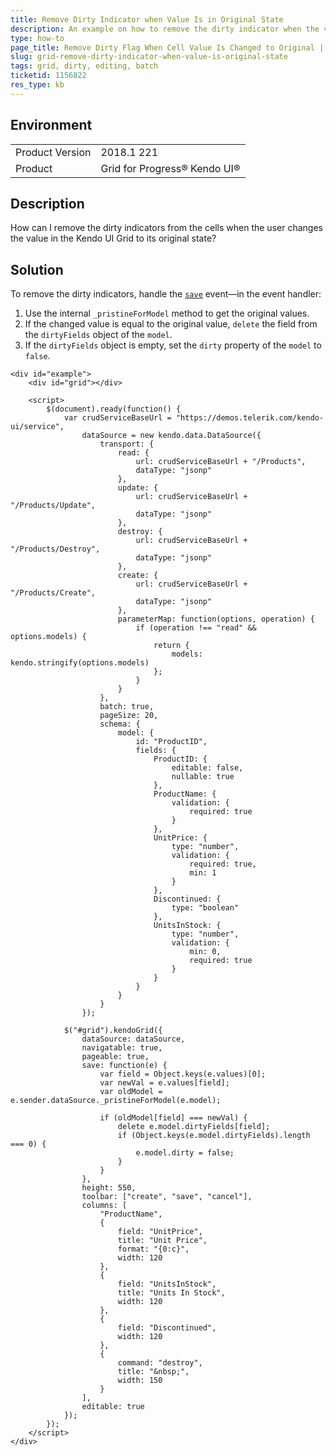 ```yaml
---
title: Remove Dirty Indicator when Value Is in Original State
description: An example on how to remove the dirty indicator when the value is put back to the original state in the Kendo UI Grid.
type: how-to
page_title: Remove Dirty Flag When Cell Value Is Changed to Original | Kendo UI Grid
slug: grid-remove-dirty-indicator-when-value-is-original-state
tags: grid, dirty, editing, batch
ticketid: 1156822
res_type: kb
---
```


## Environment

<table>
	<tr>
		<td>Product Version</td>
		<td>2018.1 221</td>
	</tr>
	<tr>
		<td>Product</td>
		<td>Grid for Progress® Kendo UI®</td>
	</tr>
</table>

## Description

How can I remove the dirty indicators from the cells when the user changes the value in the Kendo UI Grid to its original state?

## Solution

To remove the dirty indicators, handle the [`save`](https://docs.telerik.com/kendo-ui/api/javascript/ui/grid/events/save) event&mdash;in the event handler:

1. Use the internal `_pristineForModel` method to get the original values.
1. If the changed value is equal to the original value, `delete` the field from the `dirtyFields` object of the `model`.
1. If the `dirtyFields` object is empty, set the `dirty` property of the `model` to `false`.

```dojo
<div id="example">
	<div id="grid"></div>

	<script>
		$(document).ready(function() {
			var crudServiceBaseUrl = "https://demos.telerik.com/kendo-ui/service",
				dataSource = new kendo.data.DataSource({
					transport: {
						read: {
							url: crudServiceBaseUrl + "/Products",
							dataType: "jsonp"
						},
						update: {
							url: crudServiceBaseUrl + "/Products/Update",
							dataType: "jsonp"
						},
						destroy: {
							url: crudServiceBaseUrl + "/Products/Destroy",
							dataType: "jsonp"
						},
						create: {
							url: crudServiceBaseUrl + "/Products/Create",
							dataType: "jsonp"
						},
						parameterMap: function(options, operation) {
							if (operation !== "read" && options.models) {
								return {
									models: kendo.stringify(options.models)
								};
							}
						}
					},
					batch: true,
					pageSize: 20,
					schema: {
						model: {
							id: "ProductID",
							fields: {
								ProductID: {
									editable: false,
									nullable: true
								},
								ProductName: {
									validation: {
										required: true
									}
								},
								UnitPrice: {
									type: "number",
									validation: {
										required: true,
										min: 1
									}
								},
								Discontinued: {
									type: "boolean"
								},
								UnitsInStock: {
									type: "number",
									validation: {
										min: 0,
										required: true
									}
								}
							}
						}
					}
				});

			$("#grid").kendoGrid({
				dataSource: dataSource,
				navigatable: true,
				pageable: true,
				save: function(e) {
					var field = Object.keys(e.values)[0];
					var newVal = e.values[field];
					var oldModel = e.sender.dataSource._pristineForModel(e.model);

					if (oldModel[field] === newVal) {
						delete e.model.dirtyFields[field];
						if (Object.keys(e.model.dirtyFields).length === 0) {
							e.model.dirty = false;
						}
					}
				},
				height: 550,
				toolbar: ["create", "save", "cancel"],
				columns: [
					"ProductName",
					{
						field: "UnitPrice",
						title: "Unit Price",
						format: "{0:c}",
						width: 120
					},
					{
						field: "UnitsInStock",
						title: "Units In Stock",
						width: 120
					},
					{
						field: "Discontinued",
						width: 120
					},
					{
						command: "destroy",
						title: "&nbsp;",
						width: 150
					}
				],
				editable: true
			});
		});
	</script>
</div>
```
